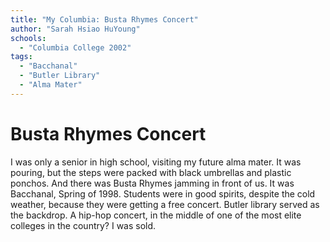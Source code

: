```yaml
---
title: "My Columbia: Busta Rhymes Concert"
author: "Sarah Hsiao HuYoung"
schools:
  - "Columbia College 2002"
tags:
  - "Bacchanal"
  - "Butler Library"
  - "Alma Mater"
---
```


# Busta Rhymes Concert

I was only a senior in high school, visiting my future alma mater.  It was pouring, but the steps were packed with black umbrellas and plastic ponchos.  And there was Busta Rhymes jamming in front of us.  It was Bacchanal, Spring of 1998.  Students were in good spirits, despite the cold weather, because they were getting a free concert.  Butler library served as the backdrop.  A hip-hop concert, in the middle of one of the most elite colleges in the country?  I was sold.
